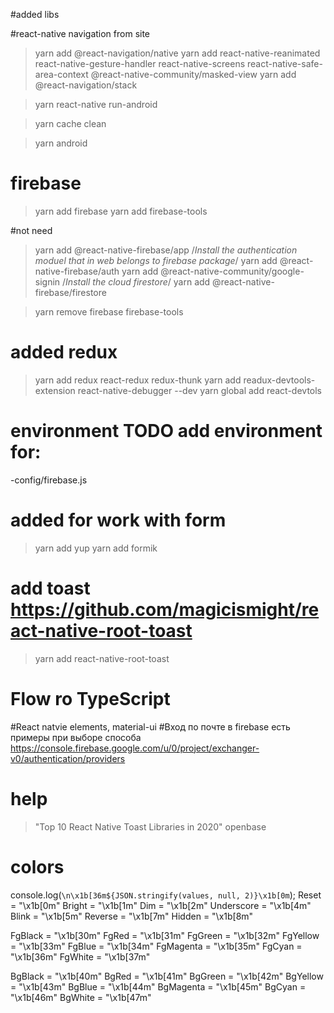 #added libs

#react-native navigation from site
>yarn add @react-navigation/native
>yarn add react-native-reanimated react-native-gesture-handler react-native-screens react-native-safe-area-context @react-native-community/masked-view
>yarn add @react-navigation/stack

>yarn react-native run-android

>yarn cache clean

>yarn android

# firebase
>yarn add firebase
>yarn add firebase-tools

#not need
>yarn add @react-native-firebase/app
/*Install the authentication moduel that in web belongs to firebase package*/
>yarn add @react-native-firebase/auth
>yarn add @react-native-community/google-signin
/*Install the cloud firestore*/
>yarn add @react-native-firebase/firestore

>yarn remove firebase firebase-tools


# added redux
>yarn add redux react-redux redux-thunk 
>yarn add readux-devtools-extension react-native-debugger --dev
>yarn global add react-devtols


# environment TODO add environment for:
-config/firebase.js

# added for work with form
>yarn add yup
>yarn add formik

# add toast https://github.com/magicismight/react-native-root-toast
>yarn add react-native-root-toast

# Flow ro TypeScript
#React natvie elements, material-ui
#Вход по почте в firebase есть примеры при выборе способа https://console.firebase.google.com/u/0/project/exchanger-v0/authentication/providers

# help
>"Top 10 React Native Toast Libraries in 2020" openbase

# colors
console.log(`\n\x1b[36m${JSON.stringify(values, null, 2)}\x1b[0m`);
Reset = "\x1b[0m"
Bright = "\x1b[1m"
Dim = "\x1b[2m"
Underscore = "\x1b[4m"
Blink = "\x1b[5m"
Reverse = "\x1b[7m"
Hidden = "\x1b[8m"

FgBlack = "\x1b[30m"
FgRed = "\x1b[31m"
FgGreen = "\x1b[32m"
FgYellow = "\x1b[33m"
FgBlue = "\x1b[34m"
FgMagenta = "\x1b[35m"
FgCyan = "\x1b[36m"
FgWhite = "\x1b[37m"

BgBlack = "\x1b[40m"
BgRed = "\x1b[41m"
BgGreen = "\x1b[42m"
BgYellow = "\x1b[43m"
BgBlue = "\x1b[44m"
BgMagenta = "\x1b[45m"
BgCyan = "\x1b[46m"
BgWhite = "\x1b[47m"